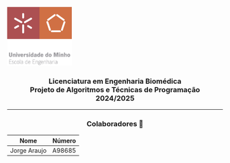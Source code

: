 <img src='media/uminho_eng.png' width="30%"/>

<h3 align="center">Licenciatura em Engenharia Biomédica <br> Projeto de Algoritmos e Técnicas de Programação <br> 2024/2025 </h3>

---

<h3 align="center"> Colaboradores &#129309 </h2>

<div align="center">

| Nome            | Número  |
| --------------- | ------- |
| Jorge Araujo    | A98685  |

